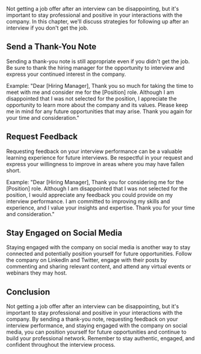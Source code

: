 
Not getting a job offer after an interview can be disappointing, but it's important to stay professional and positive in your interactions with the company. In this chapter, we'll discuss strategies for following up after an interview if you don't get the job.

Send a Thank-You Note
---------------------

Sending a thank-you note is still appropriate even if you didn't get the job. Be sure to thank the hiring manager for the opportunity to interview and express your continued interest in the company.

Example: "Dear \[Hiring Manager\], Thank you so much for taking the time to meet with me and consider me for the \[Position\] role. Although I am disappointed that I was not selected for the position, I appreciate the opportunity to learn more about the company and its values. Please keep me in mind for any future opportunities that may arise. Thank you again for your time and consideration."

Request Feedback
----------------

Requesting feedback on your interview performance can be a valuable learning experience for future interviews. Be respectful in your request and express your willingness to improve in areas where you may have fallen short.

Example: "Dear \[Hiring Manager\], Thank you for considering me for the \[Position\] role. Although I am disappointed that I was not selected for the position, I would appreciate any feedback you could provide on my interview performance. I am committed to improving my skills and experience, and I value your insights and expertise. Thank you for your time and consideration."

Stay Engaged on Social Media
----------------------------

Staying engaged with the company on social media is another way to stay connected and potentially position yourself for future opportunities. Follow the company on LinkedIn and Twitter, engage with their posts by commenting and sharing relevant content, and attend any virtual events or webinars they may host.

Conclusion
----------

Not getting a job offer after an interview can be disappointing, but it's important to stay professional and positive in your interactions with the company. By sending a thank-you note, requesting feedback on your interview performance, and staying engaged with the company on social media, you can position yourself for future opportunities and continue to build your professional network. Remember to stay authentic, engaged, and confident throughout the interview process.
